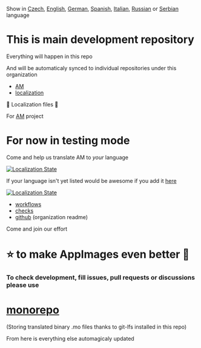 Show in [Czech](README-cs.md), [English](README.md), [German](README-de.md), [Spanish](README-es.md), [Italian](README-it.md), [Russian](README-ru.md) or [Serbian](README-sr.md) language

# This is main development repository

Everything will happen in this repo

And will be automaticaly synced to individual repositories under this organization

- [AM](https://github.com/AM-community/am)
- [localization](https://github.com/AM-community/localization)

🦉 Localization files 🦉

For [AM](https://github.com/ivan-hc/AM) project
# For now in testing mode
Come and help us translate AM to *your* language

[![Localization State](https://hosted.weblate.org/widget/am/am/open-graph.png)](https://hosted.weblate.org/engage/am/)

If your language isn't yet listed would be awesome if you add it [here](https://hosted.weblate.org/new-lang/am/am/)

[![Localization State](https://hosted.weblate.org/widget/am/multi-auto.svg)](https://hosted.weblate.org/engage/am/)

- [workflows](https://github.com/AM-community/workflows)
- [checks](https://github.com/AM-community/checks)
- [github](https://github.com/AM-community/.github) (organization readme)

Come and join our effort
# ⭐ to make AppImages even better 🚀

### To check development, fill issues, pull requests or discussions please use

# [monorepo](https://github.com/AM-community/monorepo)
(Storing translated binary .mo files thanks to git-lfs installed in this repo)


From here is everything else automagicaly updated
